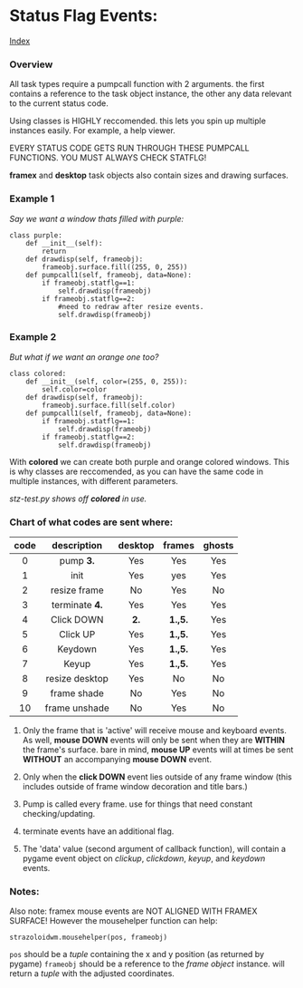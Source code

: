 # Status Flag Events:

[Index](index.md)

### Overview

All task types require a pumpcall function with 2 arguments. the first
contains a reference to the task object instance, the other any data
relevant to the current status code.

Using classes is HIGHLY reccomended. this lets you spin up multiple instances easily. 
For example, a help viewer.

EVERY STATUS CODE GETS RUN THROUGH THESE PUMPCALL FUNCTIONS. YOU MUST ALWAYS CHECK STATFLG!

**framex** and **desktop** task objects also contain sizes and drawing surfaces.

### Example 1
_Say we want a window thats filled with purple:_


	class purple:
		def __init__(self):
			return
		def drawdisp(self, frameobj):
			frameobj.surface.fill((255, 0, 255))
		def pumpcall1(self, frameobj, data=None):
			if frameobj.statflg==1:
				self.drawdisp(frameobj)
			if frameobj.statflg==2:
				#need to redraw after resize events.
				self.drawdisp(frameobj)


### Example 2
_But what if we want an orange one too?_


	class colored:
		def __init__(self, color=(255, 0, 255)):
			self.color=color
		def drawdisp(self, frameobj):
			frameobj.surface.fill(self.color)
		def pumpcall1(self, frameobj, data=None):
			if frameobj.statflg==1:
				self.drawdisp(frameobj)
			if frameobj.statflg==2:
				self.drawdisp(frameobj)


With **colored** we can create both purple and orange colored windows.
This is why classes are reccomended, as you can have the same code
in multiple instances, with different parameters.

_stz-test.py shows off **colored** in use._

### Chart of what codes are sent where:

code|description     |desktop|frames|ghosts
:--:|:--------------:|:-----:|:----:|:----:
   0|pump __3.__     |Yes    |Yes   |Yes
   1|init            |Yes    |yes   |Yes
   2|resize frame    |No     |Yes   |No
   3|terminate __4.__|Yes    |Yes   |Yes
   4|Click DOWN      |__2.__ |__1.,5.__|Yes
   5|Click UP        |Yes    |__1.,5.__|Yes
   6|Keydown         |Yes    |__1.,5.__|Yes
   7|Keyup           |Yes    |__1.,5.__|Yes
   8|resize desktop  |Yes    |No    |No
   9|frame shade     |No     |Yes   |No
  10|frame unshade   |No     |Yes   |No


1. Only the frame that is 'active' will receive mouse and keyboard events.
As well, **mouse DOWN** events will only be sent when they are **WITHIN** the
frame's surface. bare in mind, **mouse UP** events will at times be sent
**WITHOUT** an accompanying **mouse DOWN** event.

2. Only when the **click DOWN** event lies outside of any frame window
(this includes outside of frame window decoration and title bars.)

3. Pump is called every frame. use for things that need constant checking/updating.

4. terminate events have an additional flag.

5. The 'data' value (second argument of callback function), will contain a
pygame event object on _clickup_, _clickdown_, _keyup_, and _keydown_ events.


### Notes:

Also note: framex mouse events are NOT ALIGNED WITH FRAMEX SURFACE!
However the mousehelper function can help:


	strazoloidwm.mousehelper(pos, frameobj)


`pos` should be a _tuple_ containing the x and y position (as returned by pygame)
`frameobj` should be a reference to the _frame object_ instance.
will return a _tuple_ with the adjusted coordinates.